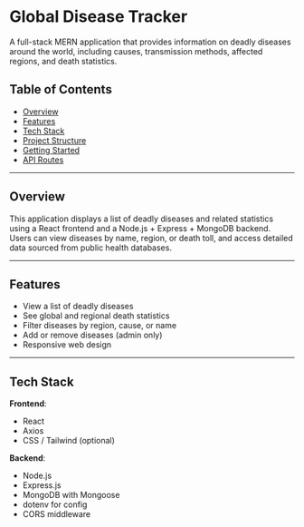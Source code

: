 # Global Disease Tracker

A full-stack MERN application that provides information on deadly diseases around the world, including causes, transmission methods, affected regions, and death statistics.

## Table of Contents

- [Overview](#overview)
- [Features](#features)
- [Tech Stack](#tech-stack)
- [Project Structure](#project-structure)
- [Getting Started](#getting-started)
- [API Routes](#api-routes)

---

## Overview

This application displays a list of deadly diseases and related statistics using a React frontend and a Node.js + Express + MongoDB backend. Users can view diseases by name, region, or death toll, and access detailed data sourced from public health databases.

---

## Features

- View a list of deadly diseases
- See global and regional death statistics
- Filter diseases by region, cause, or name
- Add or remove diseases (admin only)
- Responsive web design

---

## Tech Stack

**Frontend**:
- React
- Axios
- CSS / Tailwind (optional)

**Backend**:
- Node.js
- Express.js
- MongoDB with Mongoose
- dotenv for config
- CORS middleware

